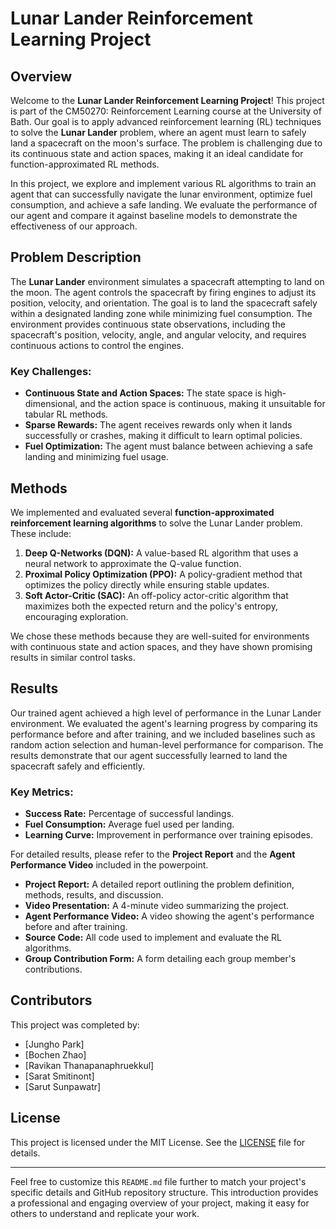 

# Lunar Lander Reinforcement Learning Project

## Overview

Welcome to the **Lunar Lander Reinforcement Learning Project**! This project is part of the CM50270: Reinforcement Learning course at the University of Bath. Our goal is to apply advanced reinforcement learning (RL) techniques to solve the **Lunar Lander** problem, where an agent must learn to safely land a spacecraft on the moon's surface. The problem is challenging due to its continuous state and action spaces, making it an ideal candidate for function-approximated RL methods.

In this project, we explore and implement various RL algorithms to train an agent that can successfully navigate the lunar environment, optimize fuel consumption, and achieve a safe landing. We evaluate the performance of our agent and compare it against baseline models to demonstrate the effectiveness of our approach.

## Problem Description

The **Lunar Lander** environment simulates a spacecraft attempting to land on the moon. The agent controls the spacecraft by firing engines to adjust its position, velocity, and orientation. The goal is to land the spacecraft safely within a designated landing zone while minimizing fuel consumption. The environment provides continuous state observations, including the spacecraft's position, velocity, angle, and angular velocity, and requires continuous actions to control the engines.

### Key Challenges:
- **Continuous State and Action Spaces:** The state space is high-dimensional, and the action space is continuous, making it unsuitable for tabular RL methods.
- **Sparse Rewards:** The agent receives rewards only when it lands successfully or crashes, making it difficult to learn optimal policies.
- **Fuel Optimization:** The agent must balance between achieving a safe landing and minimizing fuel usage.

## Methods

We implemented and evaluated several **function-approximated reinforcement learning algorithms** to solve the Lunar Lander problem. These include:

1. **Deep Q-Networks (DQN):** A value-based RL algorithm that uses a neural network to approximate the Q-value function.
2. **Proximal Policy Optimization (PPO):** A policy-gradient method that optimizes the policy directly while ensuring stable updates.
3. **Soft Actor-Critic (SAC):** An off-policy actor-critic algorithm that maximizes both the expected return and the policy's entropy, encouraging exploration.

We chose these methods because they are well-suited for environments with continuous state and action spaces, and they have shown promising results in similar control tasks.

## Results

Our trained agent achieved a high level of performance in the Lunar Lander environment. We evaluated the agent's learning progress by comparing its performance before and after training, and we included baselines such as random action selection and human-level performance for comparison. The results demonstrate that our agent successfully learned to land the spacecraft safely and efficiently.

### Key Metrics:
- **Success Rate:** Percentage of successful landings.
- **Fuel Consumption:** Average fuel used per landing.
- **Learning Curve:** Improvement in performance over training episodes.

For detailed results, please refer to the **Project Report** and the **Agent Performance Video** included in the powerpoint.


- **Project Report:** A detailed report outlining the problem definition, methods, results, and discussion.
- **Video Presentation:** A 4-minute video summarizing the project.
- **Agent Performance Video:** A video showing the agent's performance before and after training.
- **Source Code:** All code used to implement and evaluate the RL algorithms.
- **Group Contribution Form:** A form detailing each group member's contributions.

## Contributors

This project was completed by:
- [Jungho Park]
- [Bochen Zhao]
- [Ravikan Thanapanaphruekkul]
- [Sarat Smitinont]
- [Sarut Sunpawatr]

## License

This project is licensed under the MIT License. See the [LICENSE](LICENSE) file for details.

---

Feel free to customize this `README.md` file further to match your project's specific details and GitHub repository structure. This introduction provides a professional and engaging overview of your project, making it easy for others to understand and replicate your work.

